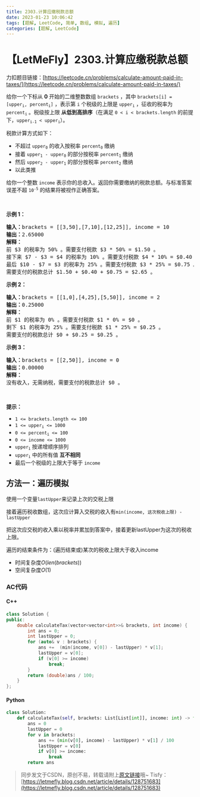 ```yaml
---
title: 2303.计算应缴税款总额
date: 2023-01-23 10:06:42
tags: [题解, LeetCode, 简单, 数组, 模拟, 遍历]
categories: [题解, LeetCode]
---
```


# 【LetMeFly】2303.计算应缴税款总额

力扣题目链接：[https://leetcode.cn/problems/calculate-amount-paid-in-taxes/](https://leetcode.cn/problems/calculate-amount-paid-in-taxes/)

<p>给你一个下标从 <strong>0</strong> 开始的二维整数数组 <code>brackets</code> ，其中 <code>brackets[i] = [upper<sub>i</sub>, percent<sub>i</sub>]</code> ，表示第 <code>i</code> 个税级的上限是 <code>upper<sub>i</sub></code> ，征收的税率为 <code>percent<sub>i</sub></code> 。税级按上限 <strong>从低到高排序</strong>（在满足 <code>0 &lt; i &lt; brackets.length</code> 的前提下，<code>upper<sub>i-1</sub> &lt; upper<sub>i</sub></code>）。</p>

<p>税款计算方式如下：</p>

<ul>
	<li>不超过 <code>upper<sub>0</sub></code> 的收入按税率 <code>percent<sub>0</sub></code> 缴纳</li>
	<li>接着 <code>upper<sub>1</sub> - upper<sub>0</sub></code> 的部分按税率 <code>percent<sub>1</sub></code> 缴纳</li>
	<li>然后 <code>upper<sub>2</sub> - upper<sub>1</sub></code> 的部分按税率 <code>percent<sub>2</sub></code> 缴纳</li>
	<li>以此类推</li>
</ul>

<p>给你一个整数 <code>income</code> 表示你的总收入。返回你需要缴纳的税款总额。与标准答案误差不超 <code>10<sup>-5</sup></code> 的结果将被视作正确答案。</p>

<p>&nbsp;</p>

<p><strong>示例 1：</strong></p>

<pre><strong>输入：</strong>brackets = [[3,50],[7,10],[12,25]], income = 10
<strong>输出：</strong>2.65000
<strong>解释：</strong>
前 $3 的税率为 50% 。需要支付税款 $3 * 50% = $1.50 。
接下来 $7 - $3 = $4 的税率为 10% 。需要支付税款 $4 * 10% = $0.40 。
最后 $10 - $7 = $3 的税率为 25% 。需要支付税款 $3 * 25% = $0.75 。
需要支付的税款总计 $1.50 + $0.40 + $0.75 = $2.65 。
</pre>

<p><strong>示例 2：</strong></p>

<pre><strong>输入：</strong>brackets = [[1,0],[4,25],[5,50]], income = 2
<strong>输出：</strong>0.25000
<strong>解释：</strong>
前 $1 的税率为 0% 。需要支付税款 $1 * 0% = $0 。
剩下 $1 的税率为 25% 。需要支付税款 $1 * 25% = $0.25 。
需要支付的税款总计 $0 + $0.25 = $0.25 。
</pre>

<p><strong>示例 3：</strong></p>

<pre><strong>输入：</strong>brackets = [[2,50]], income = 0
<strong>输出：</strong>0.00000
<strong>解释：</strong>
没有收入，无需纳税，需要支付的税款总计 $0 。
</pre>

<p>&nbsp;</p>

<p><strong>提示：</strong></p>

<ul>
	<li><code>1 &lt;= brackets.length &lt;= 100</code></li>
	<li><code>1 &lt;= upper<sub>i</sub> &lt;= 1000</code></li>
	<li><code>0 &lt;= percent<sub>i</sub> &lt;= 100</code></li>
	<li><code>0 &lt;= income &lt;= 1000</code></li>
	<li><code>upper<sub>i</sub></code> 按递增顺序排列</li>
	<li><code>upper<sub>i</sub></code> 中的所有值 <strong>互不相同</strong></li>
	<li>最后一个税级的上限大于等于 <code>income</code></li>
</ul>


    
## 方法一：遍历模拟

使用一个变量```lastUpper```来记录上次的交税上限

接着遍历税收数组，这次应计算入交税的收入有```min(income, 这次税收上限) - lastUpper```

把这次应交税的收入乘以税率并累加到答案中，接着更新lastUpper为这次的税收上限。

遍历的结束条件为：(遍历结束或)某次的税收上限大于收入income

+ 时间复杂度$O(len(brackets))$
+ 空间复杂度$O(1)$

### AC代码

#### C++

```cpp
class Solution {
public:
    double calculateTax(vector<vector<int>>& brackets, int income) {
        int ans = 0;
        int lastUpper = 0;
        for (auto& v : brackets) {
            ans +=  (min(income, v[0]) - lastUpper) * v[1];
            lastUpper = v[0];
            if (v[0] >= income)
                break;
        }
        return (double)ans / 100;
    }
};
```

#### Python

```python
class Solution:
    def calculateTax(self, brackets: List[List[int]], income: int) -> float:
        ans = 0
        lastUpper = 0
        for v in brackets:
            ans += (min(v[0], income) - lastUpper) * v[1] / 100
            lastUpper = v[0]
            if v[0] >= income:
                break
        return ans
```

> 同步发文于CSDN，原创不易，转载请附上[原文链接](https://blog.letmefly.xyz/2023/01/23/LeetCode%202303.%E8%AE%A1%E7%AE%97%E5%BA%94%E7%BC%B4%E7%A8%8E%E6%AC%BE%E6%80%BB%E9%A2%9D/)哦~
> Tisfy：[https://letmefly.blog.csdn.net/article/details/128751683](https://letmefly.blog.csdn.net/article/details/128751683)
